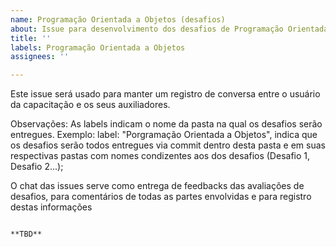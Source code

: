 ```yaml
---
name: Programação Orientada a Objetos (desafios)
about: Issue para desenvolvimento dos desafios de Programação Orientada a Objetos
title: ''
labels: Programação Orientada a Objetos
assignees: ''

---
```


Este issue será usado para manter um registro de conversa entre o usuário da capacitação e os seus auxiliadores.

Observações:
As labels indicam o nome da pasta na qual os desafios serão entregues.
Exemplo: label: "Porgramação Orientada a Objetos", indica que os desafios serão todos entregues via commit dentro desta pasta e em suas respectivas pastas com nomes condizentes aos dos desafios (Desafio 1, Desafio 2...);

O chat das issues serve como entrega de feedbacks das avaliações de desafios, para comentários de todas as partes envolvidas e para registro destas informações

                                                                                **TBD**
